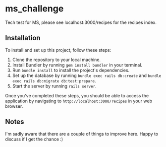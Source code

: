 # ms_challenge

Tech test for MS, please see localhost:3000/recipes for the recipes index.

## Installation

To install and set up this project, follow these steps:

1. Clone the repository to your local machine.
2. Install Bundler by running `gem install bundler` in your terminal.
3. Run `bundle install` to install the project's dependencies.
4. Set up the database by running `bundle exec rails db:create` and `bundle exec rails db:migrate db:test:prepare`.
5. Start the server by running `rails server`.

Once you've completed these steps, you should be able to access the application by navigating to `http://localhost:3000/recipes` in your web browser.

## Notes

I'm sadly aware that there are a couple of things to improve here. Happy to discuss if I get the chance :)
